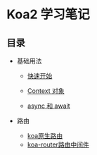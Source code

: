 # Koa2 学习笔记

## 目录

* 基础用法

    * [快速开始](./koa2快速开始.md)

    * [Context 对象](./Context对象.md)

    * [async 和 await](./async和await.md)

* 路由

    * [koa原生路由](./koa原生路由.md)
    * [koa-router路由中间件](./koa-router路由中间件.md)